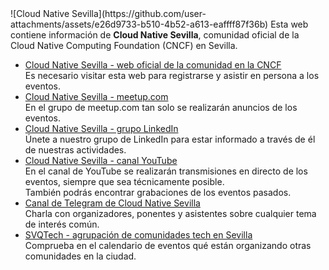<html>
  <head>
    <title>Cloud Native Sevilla</title>
  </head>
  <body>
    ![Cloud Native Sevilla](https://github.com/user-attachments/assets/e26d9733-b510-4b52-a613-eaffff87f36b)
    Esta web contiene información de <b>Cloud Native Sevilla</b>, comunidad oficial de la Cloud Native Computing Foundation (CNCF) en Sevilla.
    <ul>
      <li><a href="https://community.cncf.io/cloud-native-sevilla/">Cloud Native Sevilla - web oficial de la comunidad en la CNCF</a><br />
          Es necesario visitar esta web para registrarse y asistir en persona a los eventos.</li>
      <li><a href="https://www.meetup.com/cloud-native-sevilla/">Cloud Native Sevilla - meetup.com</a><br />
          En el grupo de meetup.com tan solo se realizarán anuncios de los eventos.</li>
      <li><a href="https://www.linkedin.com/groups/13076051/">Cloud Native Sevilla - grupo LinkedIn</a><br />
        Únete a nuestro grupo de LinkedIn para estar informado a través de él de nuestras actividades.</li>
      <li><a href="https://www.youtube.com/@CloudNativeSevilla">Cloud Native Sevilla - canal YouTube</a><br />
          En el canal de YouTube se realizarán transmisiones en directo de los eventos, siempre que sea técnicamente posible.<br />
          También podrás encontrar grabaciones de los eventos pasados.</li>
      <li><a href="https://t.me/+veGvuTZrAL40MDY0">Canal de Telegram de Cloud Native Sevilla</a><br />
          Charla con organizadores, ponentes y asistentes sobre cualquier tema de interés común.</li>
      <li><a href="https://svqtech.com/calendario/">SVQTech - agrupación de comunidades tech en Sevilla</a><br />
          Comprueba en el calendario de eventos qué están organizando otras comunidades en la ciudad.</li>
    </ul>
  </body>
</html>

